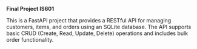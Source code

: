 **Final Project IS601**

This is a FastAPI project that provides a RESTful API for managing customers, items, and orders using an SQLite database. The API supports basic CRUD (Create, Read, Update, Delete) operations and includes bulk order functionality.
